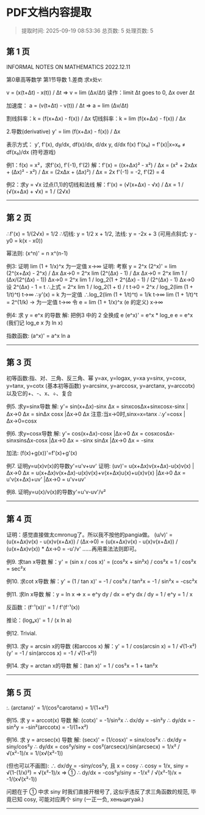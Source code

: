 # PDF文档内容提取
> 提取时间: 2025-09-19 08:53:36
> 总页数: 5
> 处理页数: 5

## 第 1 页

INFORMAL NOTES ON
MATHEMATICS
2022.12.11

第0章高等数学
第1节导数
1.差商
求x处v:

v = (x(t+Δt) - x(t)) / Δt  => v = lim (Δx/Δt)
读作：limit Δt goes to 0, Δx over Δt

加速度：
a = (v(t+Δt) - v(t)) / Δt => a = lim (Δv/Δt)

割线斜率：k = (f(x+Δx) - f(x)) / Δx
切线斜率：k = lim (f(x+Δx) - f(x)) / Δx

2.导数(derivative)
y' = lim (f(x+Δx) - f(x)) / Δx

表示方式：
y', f'(x), dy/dx, df(x)/dx, d/dx y, d/dx f(x)
f'(x₀) = f'(x)|x=x₀ ≠ df(x₀)/dx (符号游戏)

例1：f(x) = x²，求f'(x), f'(-1), f'(2)
解：f'(x) = ((x+Δx)² - x²) / Δx = (x² + 2xΔx + (Δx)² - x²) / Δx = (2xΔx + (Δx)²) / Δx = 2x
f'(-1) = -2, f'(2) = 4

例2：求y = √x 过点(1,1)的切线和法线
解：f'(x) = (√(x+Δx) - √x) / Δx = 1 / (√(x+Δx) + √x) = 1 / (2√x)

---

## 第 2 页

∴f'(x) = 1/(2√x) = 1/2
∴切线: y = 1/2 x + 1/2, 法线: y = -2x + 3
(可用点斜式: y - y0 = k(x - x0))

幂法则: (x^n)' = n x^(n-1)

例3: 证明 lim (1 + 1/x)^x 为一定值
x->∞
证明: 考察 y = 2^x
(2^x)' = lim (2^(x+Δx) - 2^x) / Δx
Δx->0
= 2^x lim (2^(Δx) - 1) / Δx
Δx->0
= 2^x lim 1 / (Δx/(2^(Δx) - 1))
Δx->0
= 2^x lim 1 / log_2(1 + 2^(Δx) - 1) / (2^(Δx) - 1)
Δx->0
设 2^(Δx) - 1 = t
∴上式 = 2^x lim 1 / log_2(1 + t) / t
t->0
= 2^x / log_2(lim (1 + 1/t)^t)
t->∞
∴y'(x) = k 为一定值
∴log_2(lim (1 + 1/t)^t) = 1/k
t->∞
lim (1 + 1/t)^t = 2^(1/k) -> 为一定值
t->∞
令 e = lim (1 + 1/x)^x (e 的定义)
x->∞

例4: 求 y = e^x 的导数
解: 把例3 中的 2 全换成 e
(e^x)' = e^x * log_e e = e^x
(我们记 log_e x 为 ln x)

指数函数: (a^x)' = a^x ln a

---

## 第 3 页

初等函数:指、对、三角、反三角、幂
y=ax, y=logax, y=xa
y=sinx, y=cosx, y=tanx, y=cotx
(基本初等函数)
y=arcsinx, y=arccosx, y=arctanx, y=arccotx)
以及它的+、-、x、÷、复合

例5. 求y=sinx导数
解: y'= sin(x+Δx)-sinx
Δx
= sinxcosΔx+sinxcosx-sinx |Δx→0
Δx
= sinΔx cosx |Δx→0
Δx
注意:当x→0时,sinx=x=tanx
∴y'=cosx |Δx→0=cosx

例6. 求y=cosx导数
解: y'= cos(x+Δx)-cosx |Δx→0
Δx
= cosxcosΔx-sinxsinsΔx-cosx |Δx→0
Δx
= -sinx sinΔx |Δx→0
Δx
= -sinx

加法: (f(x)+g(x))'=f'(x)+g'(x)

例7. 证明y=u(x)v(x)的导数y'=u'v+uv'
证明: (uv)'= u(x+Δx)v(x+Δx)-u(x)v(x) |Δx→0
Δx
= u(x+Δx)v(x+Δx)-u(x)v(x)+v(x+Δx)u(x)+u(x)v(x) |Δx→0
Δx
= u'v(x+Δx)+uv' |Δx→0
= u'v+uv'

例8. 证明y=u(x)/v(x)的导数y'=u'v-uv'/v²

---

## 第 4 页

证明：感觉直接做太cmronug了。所以我不按他的pangia做。
(u/v)' = (u(x+Δx)v(x) - u(x)v(x+Δx)) / (Δx→0) = (u(x+Δx)v(x) - u(x)v(x+Δx)) / (u(x+Δx)v(x)) * Δx→0 = -u'/v'
……再用乘法法则即可。

例9. 求tan x导数
解：y' = (sin x / cos x)' = (cos²x + sin²x) / cos²x = 1 / cos²x = sec²x

例10. 求cot x导数
解：y' = (1 / tan x)' = -1 / cos²x / tan²x = -1 / sin²x = -csc²x

例11. 求ln x导数
解：y = ln x => x = e^y
dy / dx = e^y dx / dy = 1 / e^y = 1 / x

反函数：(f⁻¹(x))' = 1 / f'(f⁻¹(x))

推论：(logₐx)' = 1 / (x ln a)

例12. Trivial.

例13. 求y = arcsin x的导数 (和arccos x)
解：y' = 1 / cos(arcsin x) = 1 / √(1-x²)
(y' = -1 / sin(arccos x) = -1 / √(1-x²))

例14. 求y = arctan x的导数
解：(tan x)' = 1 / cos²x = 1 + tan²x

---

## 第 5 页

:. (arctanx)' = 1/(cos²carotanx) = 1/(1+x²)

例15. 求 y = arccot(x) 导数
解: (cotx)' = -1/sin²x
∴ dx/dy = -sin²y
∴ dy/dx = -sin²y = -sin²(arccotx) = -1/(1+x²)

例16. 求 y = arcsec(x) 导数
解: (secx)' = (1/cosx)' = sinx/cos²x
∴ dx/dy = siny/cos²y
∴ dy/dx = cos²y/siny = cos²(arcsecx)/sin(arcsecx) = 1/x² / √(x²-1)/x = 1/(x√(x²-1))

(但也可以不画图):
∴ dx/dy = -siny/cos²y, 且 x = cosy
∴ cosy = 1/x, siny = √(1-(1/x)²) = √(x²-1)/x ⇒ ①
∴ dy/dx = -cos²y/siny = -1/x² / √(x²-1)/x = -1/(x√(x²-1))

问题在于 ① 中求 siny 时我们直接开根号了,
这似乎违反了求三角函数的规范, 毕竟已知 cosy,
可能对应两个 siny (一正一负, хеньцигуай.)

---

